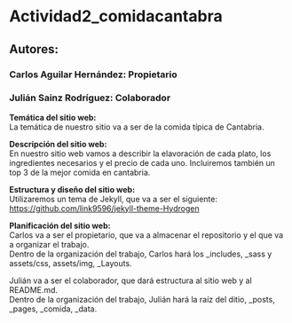 # Actividad2_comidacantabra
## Autores:
### Carlos Aguilar Hernández: Propietario
### Julián Sainz Rodríguez: Colaborador

**Temática del sitio web:**  
La temática de nuestro sitio va a ser de la comida típica de Cantabria.

**Descripción del sitio web:**  
En nuestro sitio web vamos a describir la elavoración de cada plato, los ingredientes necesarios y el precio de cada uno.
Incluiremos también un top 3 de la mejor comida en cantabria.

**Estructura y diseño del sitio web:**  
Utilizaremos un tema de Jekyll, que va a ser el siguiente: https://github.com/link9596/jekyll-theme-Hydrogen

**Planificación del sitio web:**  
Carlos va a ser el propietario, que va a almacenar el repositorio y el que va a organizar el trabajo.  
Dentro de la organización del trabajo, Carlos hará los _includes, _sass y assets/css, assets/img, _Layouts.  

Julián va a ser el colaborador, que dará estructura al sitio web y al README.md.  
Dentro de la organización del trabajo, Julián hará la raíz del ditio, _posts, _pages, _comida, _data.

